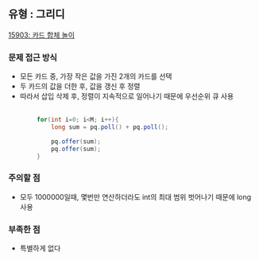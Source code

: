 ## 유형 : 그리디
[15903: 카드 합체 놀이](https://www.acmicpc.net/problem/15903)

### 문제 접근 방식
  - 모든 카드 중, 가장 작은 값을 가진 2개의 카드를 선택
  - 두 카드의 값을 더한 후, 값을 갱신 후 정렬
  - 따라서 삽입 삭제 후, 정렬이 지속적으로 일어나기 때문에 우선순위 큐 사용
<br></br>

``` Java
        for(int i=0; i<M; i++){
            long sum = pq.poll() + pq.poll();

            pq.offer(sum);
            pq.offer(sum);
        }
```

### 주의할 점
  - 모두 1000000일때, 몇번만 연산하더라도 int의 최대 범위 벗어나기 때문에 long 사용

### 부족한 점
  - 특별하게 없다
